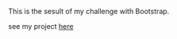 
This is the sesult of my challenge with Bootstrap.

see my project [here](https://fatemehrezwani.github.io/Admin-dashboard/)
